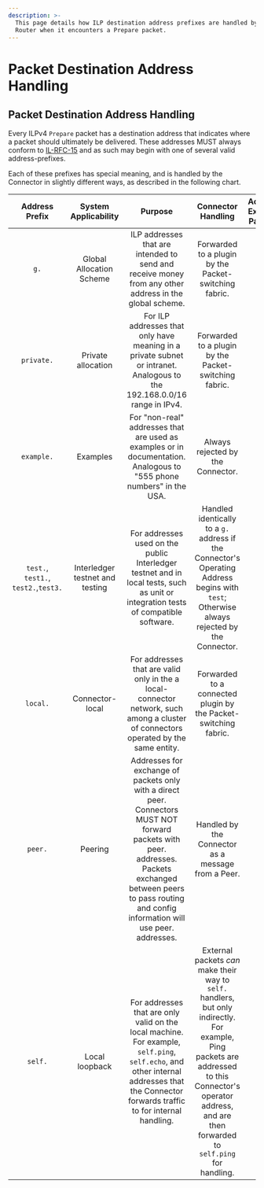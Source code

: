 ```yaml
---
description: >-
  This page details how ILP destination address prefixes are handled by the
  Router when it encounters a Prepare packet.
---
```


# Packet Destination Address Handling

## Packet Destination Address Handling

Every ILPv4 `Prepare` packet has a destination address that indicates where a packet should ultimately be delivered. These addresses MUST always conform to [IL-RFC-15](https://github.com/interledger/rfcs/blob/master/0015-ilp-addresses) and as such may begin with one of several valid address-prefixes. 

Each of these prefixes has special meaning, and is handled by the Connector in slightly different ways, as described in the following chart.

| Address Prefix | System Applicability | Purpose | Connector Handling | Accepts External Packets | Forwards Out of Connector |
| :---: | :---: | :---: | :---: | :---: | :---: |
| `g.` | Global Allocation Scheme | ILP addresses that are intended to send and receive money from any other address in the global scheme. | Forwarded to a plugin by the Packet-switching fabric. | Yes | Yes |
| `private.` | Private allocation | For ILP addresses that only have meaning in a private subnet or intranet. Analogous to the 192.168.0.0/16 range in IPv4. | Forwarded to a plugin by the Packet-switching fabric. | No | Yes |
| `example.` | Examples | For "non-real" addresses that are used as examples or in documentation. Analogous to "555 phone numbers" in the USA. | Always rejected by the Connector. | No | No |
| `test.`, `test1.`, `test2.`,`test3.` | Interledger testnet and testing | For addresses used on the public Interledger testnet and in local tests, such as unit or integration tests of compatible software. | Handled identically to a `g.` address if the Connector's Operating Address begins with `test`; Otherwise always rejected by the Connector. | Yes | Yes |
| `local.` | Connector-local | For addresses that are valid only in the a local-connector network, such among a cluster of connectors operated by the same entity. | Forwarded to a connected plugin by the Packet-switching fabric. | No | Yes \(only to another `local.`\) |
| `peer.` | Peering | Addresses for exchange of packets only with a direct peer. Connectors MUST NOT forward packets with peer. addresses. Packets exchanged between peers to pass routing and config information will use peer. addresses. | Handled by the Connector as a message from a Peer. | Yes | No |
| `self.` | Local loopback | For addresses that are only valid on the local machine. For example, `self.ping`, `self.echo`, and other internal addresses that the Connector forwards traffic to for internal handling. | External packets _can_ make their way to `self.` handlers, but only indirectly. For example, Ping packets are addressed to this Connector's operator address, and are then forwarded to `self.ping` for handling. | No | No |

